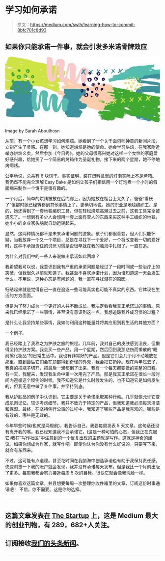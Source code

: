 # 学习如何承诺

> 原文：<https://medium.com/swlh/learning-how-to-commit-8bfc701c8d93>

## 如果你只能承诺一件事，就会引发多米诺骨牌效应

![](img/da8b66dcbae4b9c1b2d57ea00b714ca9.png)

Image by Sarah Aboulhosn

从前，有一个小女孩想学习如何烘焙。她看到了一个关于面包师神童的新闻片段，立刻产生了灵感。在那一刻，她知道烘焙是她的使命。她会学习烘焙，在我家附近举办烘焙义卖，然后参加《今日秀》。她的父母很高兴她对这样一个女性的家庭爱好感兴趣，给她买了一个简易的烤箱作为圣诞礼物。接下来的两个星期，她不停地烤啊烤。

公平地说，总共有 6 块饼干。事实证明，装在塑料盒里的灯泡实际上不是烤箱。我仍然不能完全理解 Easy Bake 是如何让孩子们相信用一个灯泡煮一个小时的假面糊来制作一个饼干是很有趣的。

一个月后，简单的烘烤被放在后门廊上，因为她放在柜台上太久了，爸爸“看厌了”但那时她已经转移到其他事情上了。更确切地说，她的职业是地毯编织工。是的，她还得到了一套地毯编织工具，但在轻松烘焙高潮过去之前，这套工具完全被遗忘了。一想到有多少人会想用一套上面有雪人的东西来买这种手工编织的地毯，她小小的企业家头脑就自动运转起来。

显然，这两种情况都不是未来承诺问题的迹象。孩子们都很善变，但人们只能怀疑，当我放弃一个又一个项目，总是在寻找下一个爱好，一个将改变我一切的爱好时，这种不承担责任的讨厌习惯是否很早就在我的脑海中扎根了。一直在追。

为什么对我们中的一些人来说做出承诺如此困难？

我希望我可以说，我意识到我有严重的承诺问题是经过了一段时间或一些治疗上的突破，但我很久以前就知道了。我甚至不喜欢承诺计划，因为谁知道这一天会发生什么。不用说，这种心态是有问题的，我一直在寻找潜在的原因。

归结起来就是觉得自己一直在追逐一些可能真实也可能不真实的东西。它体现在生活的方方面面。

但是为了努力成为一个更好的人并不断成长，我决定看看我真正承诺过的事情。原来我已经承诺了一些事情，甚至没有意识到这一点。我想追踪我养成习惯的过程？

是什么让我坚持某些事情，我如何利用这种能量并将其应用到我生活的其他方面？

一个例子。

我已经踏上了我称之为护肤之旅的旅程。几年前，我对自己的皮肤感到沮丧，但懒得坚持护肤方案。我会买一些产品，用一个星期，然后回到我那悲伤而懒散的“睡前擦化妆品”的日常生活中。我也有非常好的产品。但是它们会几个月不动地放在那里，直到最后它们会在顶部得到奇怪的外壳，我会把它扔掉。现在两年过去了，我真的把瓶子切开，把最后一滴都倒了出来。我有一个每天都要做的完整的日程。有一天，我醒来，发现我生命中第一次用完了产品，那是我真正承诺在很长一段时间内遵循这个惯例的时候。我不知道它是什么时候发生的，也不知道它是如何发生的，但我无意中做了某件事，并坚持到底。

我从护肤品的例子中认识到，它主要是关于承诺采取某种行动。几乎就像允许它变成肌肉记忆。较少考虑细节。我并不致力于特定的产品，但我知道我必须每天清洁和保湿。最终，在坚持例行公事的过程中，我知道了哪些产品是我喜欢的，哪些是有效的，哪些是无效的。

今年早些时候(也就是两周前)，我告诉自己，我要每周发表 5 天文章。这句话还没有离开我的嘴，我已经知道我不会承诺它。(这是一种可怕的心态，但我正在克服它)我在“写作社区”中注意到的一个反复出现的主题就是写作。这就是神奇的建议。如果你想成为作家，就写作吧。即使你认为你没有什么好说的，只要写下来，就会有东西来。

不过，这可能有点道理。甚至花时间在我脑海中创造承诺也有助于我保持责任感。快速浏览一下我的账户就会发现，我并没有承诺每天发布。但是我比一个月前出版了更多。每周我都会努力接近每周 5 次的目标。很快它就会像我洗脸一样。

如果你喜欢这篇文章，并且想要每周一次整理你收件箱里的文章，订阅这份时事通讯吧！ 不信。你不需要。这是你的选择。

![](img/731acf26f5d44fdc58d99a6388fe935d.png)

## 这篇文章发表在 [The Startup](https://medium.com/swlh) 上，这是 Medium 最大的创业刊物，有 289，682+人关注。

## 订阅接收[我们的头条新闻](http://growthsupply.com/the-startup-newsletter/)。

![](img/731acf26f5d44fdc58d99a6388fe935d.png)